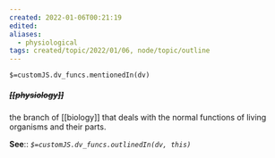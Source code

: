 ```yaml
---
created: 2022-01-06T00:21:19 
edited: 
aliases:
  - physiological
tags: created/topic/2022/01/06, node/topic/outline
---
```

`$=customJS.dv_funcs.mentionedIn(dv)`

##### <s class="topic-title">[[physiology]]</s>

the branch of [[biology]] that deals with the normal functions of living organisms and their parts.

**See**::
*`$=customJS.dv_funcs.outlinedIn(dv, this)`*